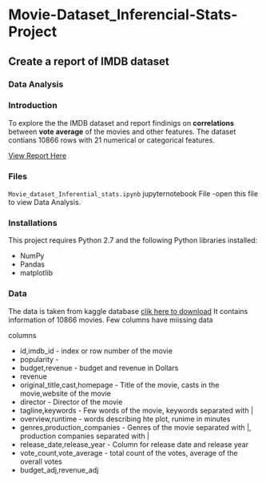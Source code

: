 # Movie-Dataset_Inferencial-Stats-Project
## Create a report of IMDB dataset
### Data Analysis

### Introduction
To explore the the IMDB dataset and report findinigs on **correlations** between **vote average** of the movies and other features.
The dataset contians 10866 rows with 21 numerical or categorical features. 

[View Report Here](https://github.com/shreyasdhuliya/Movie-Dataset_Inferencial-Stats-Project/blob/master/Movie_dataset_Inferential_stats.ipynb)

### Files 
`Movie_dataset_Inferential_stats.ipynb` jupyternotebook File -open this file to view Data Analysis.

### Installations
This project requires Python 2.7 and the following Python libraries installed:
- NumPy
- Pandas
- matplotlib

### Data

The data is taken from kaggle database [clik here to download](https://d17h27t6h515a5.cloudfront.net/topher/2017/October/59dd1c4c_tmdb-movies/tmdb-movies.csv.)
It contains information of 10866 movies.  Few columns have miissing data

columns
- id,imdb_id - index or row number of the movie
- popularity -
- budget,revenue - budget and revenue in Dollars
- revenue
- original_title,cast,homepage - Title of the movie, casts in the movie,website of the movie
- director - Director of the movie
- tagline,keywords - Few words of the movie, keywords separated with |
- overview,runtime - words describing hte plot, runime in minutes
- genres,production_companies - Genres of the movie separated with |, production companies separated with |
- release_date,release_year - Column for release date and release year
- vote_count,vote_average - total count of the votes, average of the overall votes
- budget_adj,revenue_adj
